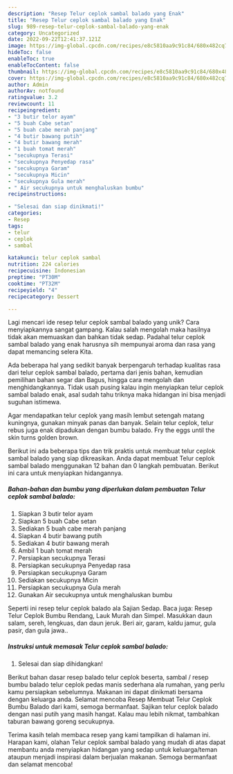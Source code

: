 ```yaml
---
description: "Resep Telur ceplok sambal balado yang Enak"
title: "Resep Telur ceplok sambal balado yang Enak"
slug: 989-resep-telur-ceplok-sambal-balado-yang-enak
category: Uncategorized
date: 2022-09-22T12:41:37.121Z
image: https://img-global.cpcdn.com/recipes/e8c5810aa9c91c84/680x482cq70/telur-ceplok-sambal-balado-foto-resep-utama.jpg
hideToc: false
enableToc: true
enableTocContent: false
thumbnail: https://img-global.cpcdn.com/recipes/e8c5810aa9c91c84/680x482cq70/telur-ceplok-sambal-balado-foto-resep-utama.jpg
cover: https://img-global.cpcdn.com/recipes/e8c5810aa9c91c84/680x482cq70/telur-ceplok-sambal-balado-foto-resep-utama.jpg
author: Admin
authorAv: notfound
ratingvalue: 3.2
reviewcount: 11
recipeingredient:
- "3 butir telor ayam"
- "5 buah Cabe setan"
- "5 buah cabe merah panjang"
- "4 butir bawang putih"
- "4 butir bawang merah"
- "1 buah tomat merah"
- "secukupnya Terasi"
- "secukupnya Penyedap rasa"
- "secukupnya Garam"
- "secukupnya Micin"
- "secukupnya Gula merah"
- " Air secukupnya untuk menghaluskan bumbu"
recipeinstructions:

- "Selesai dan siap dinikmati!"
categories:
- Resep
tags:
- telur
- ceplok
- sambal

katakunci: telur ceplok sambal 
nutrition: 224 calories
recipecuisine: Indonesian
preptime: "PT30M"
cooktime: "PT32M"
recipeyield: "4"
recipecategory: Dessert

---
```





Lagi mencari ide resep telur ceplok sambal balado yang unik? Cara menyiapkannya sangat gampang. Kalau salah mengolah maka hasilnya tidak akan memuaskan dan bahkan tidak sedap. Padahal telur ceplok sambal balado yang enak harusnya sih mempunyai aroma dan rasa yang dapat memancing selera Kita.





Ada beberapa hal yang sedikit banyak berpengaruh terhadap kualitas rasa dari telur ceplok sambal balado, pertama dari jenis bahan, kemudian pemilihan bahan segar dan Bagus, hingga cara mengolah dan menghidangkannya. Tidak usah pusing kalau ingin menyiapkan telur ceplok sambal balado enak,      asal sudah tahu triknya maka hidangan ini bisa menjadi suguhan istimewa.














Agar mendapatkan telur ceplok yang masih lembut setengah matang kuningnya, gunakan minyak panas dan banyak. Selain telur ceplok, telur rebus juga enak dipadukan dengan bumbu balado. Fry the eggs until the skin turns golden brown.






Berikut ini ada beberapa tips dan trik praktis untuk membuat telur ceplok sambal balado yang siap dikreasikan. Anda dapat membuat Telur ceplok sambal balado menggunakan 12 bahan dan 0 langkah pembuatan. Berikut ini cara untuk menyiapkan hidangannya.

<!--inarticleads1-->

##### Bahan-bahan dan bumbu yang diperlukan dalam pembuatan Telur ceplok sambal balado:

1. Siapkan 3 butir telor ayam
1. Siapkan 5 buah Cabe setan
1. Sediakan 5 buah cabe merah panjang
1. Siapkan 4 butir bawang putih
1. Sediakan 4 butir bawang merah
1. Ambil 1 buah tomat merah
1. Persiapkan secukupnya Terasi
1. Persiapkan secukupnya Penyedap rasa
1. Persiapkan secukupnya Garam
1. Sediakan secukupnya Micin
1. Persiapkan secukupnya Gula merah
1. Gunakan  Air secukupnya untuk menghaluskan bumbu


Seperti ini resep telur ceplok balado ala Sajian Sedap. Baca juga: Resep Telur Ceplok Bumbu Rendang, Lauk Murah dan Simpel. Masukkan daun salam, sereh, lengkuas, dan daun jeruk. Beri air, garam, kaldu jamur, gula pasir, dan gula jawa.. 

<!--inarticleads2-->

##### Instruksi untuk memasak Telur ceplok sambal balado:


1. Selesai dan siap dihidangkan!

Berikut bahan dasar resep balado telur ceplok beserta, sambal / resep bumbu balado telur ceplok pedas manis sederhana ala rumahan, yang perlu kamu persiapkan sebelumnya. Makanan ini dapat dinikmati bersama dengan keluarga anda. Selamat mencoba Resep Membuat Telur Ceplok Bumbu Balado dari kami, semoga bermanfaat. Sajikan telur ceplok balado dengan nasi putih yang masih hangat. Kalau mau lebih nikmat, tambahkan taburan bawang goreng secukupnya. 

Terima kasih telah membaca resep yang kami tampilkan di halaman ini. Harapan kami, olahan Telur ceplok sambal balado yang mudah di atas dapat membantu anda menyiapkan hidangan yang sedap untuk keluarga/teman ataupun menjadi inspirasi dalam berjualan makanan. Semoga bermanfaat dan selamat mencoba!
